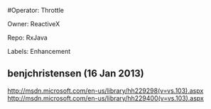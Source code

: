 #Operator: Throttle

Owner: ReactiveX

Repo: RxJava

Labels: Enhancement 

## benjchristensen (16 Jan 2013)

http://msdn.microsoft.com/en-us/library/hh229298(v=vs.103).aspx
http://msdn.microsoft.com/en-us/library/hh229400(v=vs.103).aspx



